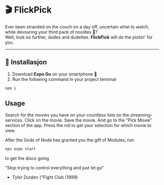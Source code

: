 # 🎬 FlickPick

Ever been stranded on the couch on a day off, uncertain what to watch, while devouring your third pack of noodles 🍜?  
Well, look no further, dudes and dudettes. **FlickPick** will do the pickin' for you.

---

## 📲 Installasjon

1. Download **Expo Go** on your smartphone 📱  
2. Run the following command in your project terminal

```bash
npm i
```

## Usage
Search for the movies you have on your countless lists on the streaming-services. Click on the movie. Save the movie. And go to the "Pick Movie" section of the app. Press the roll to get your selection for which movie to view.

After the Gods of Node has granted you the gift of Modules, run
```bash
npx expo start
```
to get the disco going

"Stop trying to control everything and just let go"
 - Tyler Durden ("Fight Club (1999)

